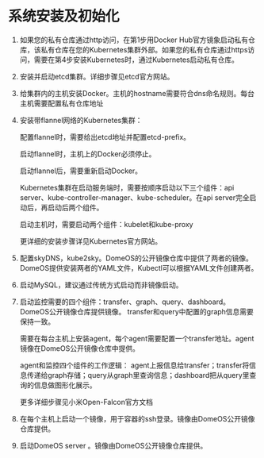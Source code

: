 # 系统安装及初始化

1. 如果您的私有仓库通过http访问，在第1步用Docker Hub官方镜象启动私有仓库，该私有仓库在您的Kubernetes集群外部。如果您的私有仓库通过https访问，需要在第4步安装Kubernetes时，通过Kubernetes启动私有仓库。

2. 安装并启动etcd集群。详细步骤见etcd官方网站。

3. 给集群内的主机安装Docker。主机的hostname需要符合dns命名规则。每台主机需要配置私有仓库地址

4. 安装带flannel网络的Kubernetes集群：

   配置flannel时，需要给出etcd地址并配置etcd-prefix。
   
   启动flannel时，主机上的Docker必须停止。
   
   启动flannel后，需要重新启动Docker。
   
   Kubernetes集群在启动服务端时，需要按顺序启动以下三个组件：api server、kube-controller-manager、kube-scheduler。在api server完全启动后，再启动后两个组件。      
   
   启动主机时，需要启动两个组件：kubelet和kube-proxy                            
   
   更详细的安装步骤详见Kubernetes官方网站。

4. 配置skyDNS，kube2sky。DomeOS的公开镜像仓库中提供了两者的镜像。DomeOS提供安装两者的YAML文件，Kubectl可以根据YAML文件创建两者。

5. 启动MySQL，建议通过传统方式启动而非镜像启动。

6. 启动监控需要的四个组件：transfer、graph、query、dashboard。DomeOS公开镜像仓库提供镜像。 transfer和query中配置的graph信息需要保持一致。

   需要在每台主机上安装agent，每个agent需要配置一个transfer地址。agent镜像在DomeOS公开镜像仓库中提供。
   
   agent和监控四个组件的工作逻辑：
   agent上报信息给transfer；transfer将信息传递给graph存储；query从graph里查询信息；dashboard把从query里查询的信息做图形化展示。
   
   更多详细步骤见小米Open-Falcon官方文档

7. 在每个主机上启动一个镜像，用于容器的ssh登录。镜像由DomeOS公开镜像仓库提供。

8. 启动DomeOS server 。镜像由DomeOS公开镜像仓库提供。